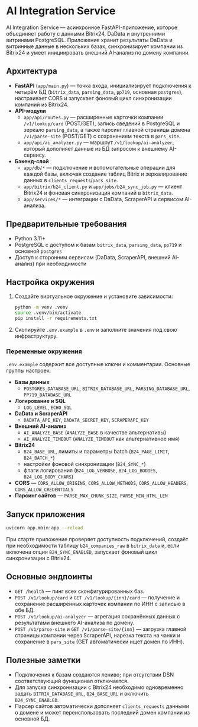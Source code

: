 # AI Integration Service

AI Integration Service — асинхронное FastAPI-приложение, которое объединяет работу с данными Bitrix24, DaData и внутренними витринами PostgreSQL. Приложение хранит результаты DaData и витринные данные в нескольких базах, синхронизирует компании из Bitrix24 и умеет инициировать внешний AI-анализ по домену компании.

## Архитектура

- **FastAPI** (`app/main.py`) — точка входа, инициализирует подключения к четырём БД (`bitrix_data`, `parsing_data`, `pp719`, основная `postgres`), настраивает CORS и запускает фоновый цикл синхронизации компаний из Bitrix24.
- **API-модули**
  - `app/api/routes.py` — расширенные карточки компании `/v1/lookup/card` (POST/GET), запись сведений в PostgreSQL и зеркало `parsing_data`, а также парсинг главной страницы домена `/v1/parse-site` (POST/GET) c сохранением текста в `pars_site`.
  - `app/api/ai_analyzer.py` — маршрут `/v1/lookup/ai-analyzer`, который дополняет данные из БД запросом к внешнему AI-сервису.
- **Бэкенд-слой**
  - `app/db/*` — подключение и вспомогательные операции для каждой базы, включая создание таблиц Bitrix и зеркалирование данных в `clients_requests`/`pars_site`.
  - `app/bitrix/b24_client.py` и `app/jobs/b24_sync_job.py` — клиент Bitrix24 и фоновая синхронизация компаний в `bitrix_data`.
  - `app/services/*` — интеграции с DaData, ScraperAPI и сервисом AI-анализа.

## Предварительные требования

- Python 3.11+
- PostgreSQL c доступом к базам `bitrix_data`, `parsing_data`, `pp719` и основной `postgres`
- Доступ к сторонним сервисам (DaData, ScraperAPI, внешний AI-анализ) при необходимости

## Настройка окружения

1. Создайте виртуальное окружение и установите зависимости:
   ```bash
   python -m venv .venv
   source .venv/bin/activate
   pip install -r requirements.txt
   ```
2. Скопируйте `.env.example` в `.env` и заполните значения под свою инфраструктуру.

### Переменные окружения

`.env.example` содержит все доступные ключи и комментарии. Основные группы настроек:

- **Базы данных**
  - `POSTGRES_DATABASE_URL`, `BITRIX_DATABASE_URL`, `PARSING_DATABASE_URL`, `PP719_DATABASE_URL`
- **Логирование и SQL**
  - `LOG_LEVEL`, `ECHO_SQL`
- **DaData и ScraperAPI**
  - `DADATA_API_KEY`, `DADATA_SECRET_KEY`, `SCRAPERAPI_KEY`
- **Внешний AI-анализ**
  - `AI_ANALYZE_BASE` (`ANALYZE_BASE` в качестве альтернативы)
  - `AI_ANALYZE_TIMEOUT` (`ANALYZE_TIMEOUT` как альтернативное имя)
- **Bitrix24**
  - `B24_BASE_URL`, лимиты и параметры batch (`B24_PAGE_LIMIT`, `B24_BATCH_*`)
  - настройки фоновой синхронизации (`B24_SYNC_*`)
  - флаги логирования (`B24_LOG_VERBOSE`, `B24_LOG_BODIES`, `B24_LOG_BODY_CHARS`)
- **CORS** — `CORS_ALLOW_ORIGINS`, `CORS_ALLOW_METHODS`, `CORS_ALLOW_HEADERS`, `CORS_ALLOW_CREDENTIALS`
- **Парсинг сайтов** — `PARSE_MAX_CHUNK_SIZE`, `PARSE_MIN_HTML_LEN`

## Запуск приложения

```bash
uvicorn app.main:app --reload
```

При старте приложение проверяет доступность подключений, создаёт при необходимости таблицу `b24_companies_raw` в `bitrix_data` и, если включена опция `B24_SYNC_ENABLED`, запускает фоновый цикл синхронизации с Bitrix24.

## Основные эндпоинты

- `GET /health` — пинг всех сконфигурированных баз.
- `POST /v1/lookup/card` и `GET /v1/lookup/{inn}/card` — получение и сохранение расширенных карточек компании по ИНН с записью в обе БД.
- `POST /v1/lookup/ai-analyzer` — агрегация сохранённых данных с результатами внешнего AI-анализа по домену.
- `POST /v1/parse-site` и `GET /v1/parse-site/{inn}` — загрузка главной страницы компании через ScraperAPI, нарезка текста на чанки и сохранение в `pars_site` (GET автоматически ищет домен по ИНН).

## Полезные заметки

- Подключения к базам создаются лениво; при отсутствии DSN соответствующий функционал отключается.
- Для запуска синхронизации с Bitrix24 необходимо одновременно задать `BITRIX_DATABASE_URL`, `B24_BASE_URL` и включить `B24_SYNC_ENABLED`.
- Парсер сайтов автоматически дополняет `clients_requests` данными о домене и может переиспользовать последний домен компании из основной БД.


